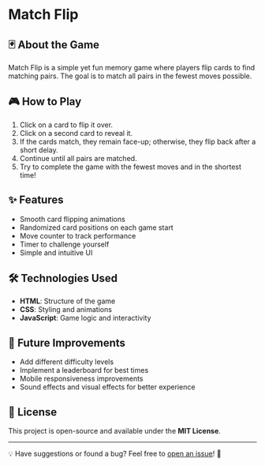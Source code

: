 # Match Flip

## 🃏 About the Game
Match Flip is a simple yet fun memory game where players flip cards to find matching pairs. The goal is to match all pairs in the fewest moves possible.

## 🎮 How to Play
1. Click on a card to flip it over.
2. Click on a second card to reveal it.
3. If the cards match, they remain face-up; otherwise, they flip back after a short delay.
4. Continue until all pairs are matched.
5. Try to complete the game with the fewest moves and in the shortest time!

## ✨ Features
- Smooth card flipping animations
- Randomized card positions on each game start
- Move counter to track performance
- Timer to challenge yourself
- Simple and intuitive UI

## 🛠️ Technologies Used
- **HTML**: Structure of the game
- **CSS**: Styling and animations
- **JavaScript**: Game logic and interactivity




## 📌 Future Improvements
- Add different difficulty levels
- Implement a leaderboard for best times
- Mobile responsiveness improvements
- Sound effects and visual effects for better experience

## 📜 License
This project is open-source and available under the **MIT License**.

---
💡 Have suggestions or found a bug? Feel free to [open an issue](https://github.com/your-username/match-flip/issues)! 🎉

